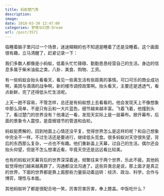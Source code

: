 ```yaml
---
title: 蚂蚁楚门秀
description: 
image: 
date: 2018-03-30 12:47:00
categories: 梦境与幻想-Dream
url: /post/3571
---
```


临睡着脑子里闪过一个场景，迷迷糊糊的也不知道是睡着了还是没睡着。这个画面很有趣，立马清醒了，赶紧记录一下：

我们多数人都像是小蚂蚁，低着头忙忙碌碌、勤勤恳恳经营自己的生活。身边的信息多属于柴米油盐之类，八卦、美食、购物、工资。

有一些蚂蚁会抬头看看天，看见一些离生活有些距离的事情。可口可乐的商业成功啊，美团与滴滴的战争啊，新的楼市调控政策啊。抬头看天，主要还是透透气，看点新鲜，完了还得低头忙生活呢。

上天一趟不容易，不管怎样，总还是有蚂蚁想上去看看的。他会发现天上不像想象中那么简单，不是只有云和一大片蓝色，细节越来越丰富。飞着飞着，他撞到头了。看过楚门的世界没有？他凑近一看，发现天实际上是一层幕布。掀开幕布，后面的景象令人震惊，是盘根错节的管道和齿轮。

蚂蚁挺费解的，回到地面上心情还没平复，觉得世界怎么是这样的呢？和自己想象中完全不一样。不过生活还是要进行，继续低头觅食。很多蚂蚁对天空很失望，背后的东西那么复杂，一点也不有趣。他们重新盖上天幕，过自己的生活。偶尔还会抬头仰望，但是不怎么想凑近看，毕竟天空还是远远看比较美。

也有的蚂蚁对天幕背后的世界深深着迷，频繁往来于两个世界，乐此不疲。其他蚂蚁觉得他们越来越离群了，沟通都没法沟通了。这些异类总是说，那上面才是真正的世界，下面的世界都是靠上面那些力量驱动着运转：经济、政治、科学，合作与博弈，理性与本能。

其他蚂蚁听了都是很配合地一笑，厉害厉害厉害，奉上膝盖。中饭吃什么？